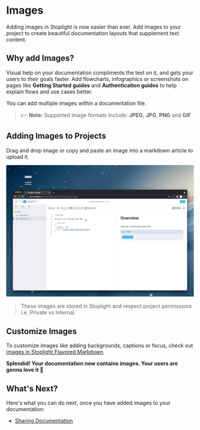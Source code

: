 # Images

Adding images in Stoplight is now easier than ever. Add images to your project to create beautiful documentation layouts that supplement text content.

## Why add Images?

Visual help on your documentation compliments the text on it, and gets your users to their goals faster. Add flowcharts, infographics or screenshots on pages like **Getting Started guides** and **Authentication guides** to help explain flows and use cases better. 

You can add multiple images within a documentation file. 

<!-- theme: info -->
> 👉 **Note:** Supported  image formats include: **JPEG,** **JPG**, **PNG** and **GIF**

## Adding Images to Projects

Drag and drop image or copy and paste an image into a markdown article to upload it. 

![Add an Image](../assets/images/image-upload.gif)

> These images are stored in Stoplight and respect project permissions i.e. Private vs Internal.

## Customize Images

To customize images like adding backgrounds, captions or focus, check out [images in Stoplight Flavored Markdown](https://meta.stoplight.io/docs/studio/ZG9jOjg0-stoplight-flavored-markdown-smd).

**Splendid! Your documentation now contains images. Your users are gonna love it 👏**


## What's Next?

Here's what you can do next, once you have added images to your documentation: 

- [Sharing Documentation](../1.-quickstarts/share-documentation-quickstart.md)